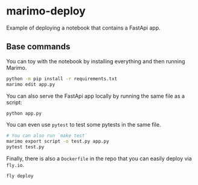 # marimo-deploy

Example of deploying a notebook that contains a FastApi app. 

## Base commands

You can toy with the notebook by installing everything and then running Marimo. 

```bash
python -m pip install -r requirements.txt
marimo edit app.py
```

You can also serve the FastApi app locally by running the same file as a script:

```bash
python app.py
```

You can even use `pytest` to test some pytests in the same file. 

```bash
# You can also run `make test`
marimo export script -o test.py app.py
pytest test.py
```

Finally, there is also a `Dockerfile` in the repo that you can easily deploy via `fly.io`. 

```bash
fly deploy
```